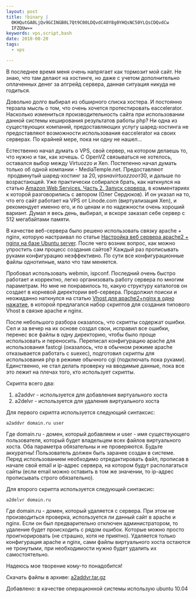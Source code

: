 ```yaml
--- 
layout: post
title: !binary |
  0KHQutGA0LjQv9GCINGB0L7Qt9C00LDQvdC40Y8g0YHQsNC50YLQsCDQvdCw
  IFZQUw==
keywords: vps,script,bash
date: 2010-08-20
tags:
  - vps

---
```

В последнее время меня очень напрягает как тормозит мой сайт. Не знаю, что там делают на хостинге, но даже с учетом дополнительно оплаченных денег за апгрейд сервера, данная ситуация никуда не годиться.

Довольно долго выбирал из обширного списка хостера. И постоянно терзала мысль о том, что очень хочется протестировать eaccelerator. Насколько измениться производительность сайта при использовании данной системы кеширования результатов работы php? Ни одна из существующих компаний, предоставляющих услугу шаред-хостинга не предоставляют возможности использования eaccelerator на своих серверах. По крайней мере, пока ни одну не нашел...

Естественно начал думать о VPS, свой сервер, на котором делаешь то, что нужно и так, как
хочешь. С OpenVZ связываться не хотелось, оставался выбор между Virtuozzo и Xen.
Постепенно начал думать только об одной компании - MediaTemple.net. Предоставляют
 продвинутый шаред-хостинг за 20$, vps на virtuozzo от 30$, и дальше по возрастающей. Уже
практически собирался брать, как наткнулся на статью <a title="Permanent Link To Amazon Web Services. Часть 2. Запуск сервера" rel="nofollow" href="http://theapplegeek.ru/archives/1825">Amazon Web Services. Часть 2. Запуск сервера</a>, в комментариях к которой разговорились с автором (Олег Сердюков). И он указал на то, что его сайт работает на VPS от Linode.com (виртуализация Xen), и рекомендует именно его, и по ценам и по надежности очень хороший вариант. Думал я весь день, выбирал, и вскоре заказал себе сервер с 512 мегабайтами памяти.

В качестве веб-сервера было решено использовать связку apache + nginx, которую настраивал по статье <a href="http://blog.ap.kiev.ua/nastrojka-programm/nastrojka-veb-servera-apache2-nginx-na-baze-ubuntu-server/" rel="nofollow">Настройка веб сервера apache2 + nginx на базе Ubuntu server</a>. После чего возник вопрос, как можно упростить сам процесс создания сайтов? Каждый раз прописывать руками конфигурацию неэффективно. По сути все конфигурационные файлы однотипные, мало что там меняется.

Пробовал использовать webmin, ispconf. Последний очень быстро работает и корректно, легко организовать работу сервера по многим параметрам. Но мне не понравилось то, какую структуру каталогов он создает в корневой директории веб-сервера. Продолжил поиски и неожиданно наткнулся на статью <a href="http://wiki.vdsplanet.ru/Vhost_%D0%B4%D0%BB%D1%8F_apache2%2Bnginx_%D0%B2_%D0%BE%D0%B4%D0%BD%D0%BE_%D0%BD%D0%B0%D0%B6%D0%B0%D1%82%D0%B8%D0%B5" rel="nofollow">Vhost для apache2+nginx в одно нажатие</a>, в которой предлагался набор скриптов для создания типового Vhost в связке apache и nginx.

После небольшого разбора оказалось, что скрипты содержат ошибки. Сел и за вечер на их основе создал свои, исправил все ошибки, перенес все файлы в одну директорию, чтобы было проще использовать и переносить. Переписал конфигурацию apache для использования fastcgi (оказалось, что в обычном режиме apache отказывается работать с suexec), подготовил скрипты для использования php в режиме обычного cgi (подключать пока руками). Единственно, не стал делать проверку на вводимые данные, пока все это лежит на плечах того, кто использует скрипты.

Скрипта всего два:
<ol>
	<li>a2addvr - используется для добавления виртуального хоста</li>
	<li>a2delvr - используется для удаления виртуального хоста</li>
</ol>
Для первого скрипта используется следующий синтаксис:

    a2addvr domain.ru user

Где domain.ru - домен, который добавляем и user - имя существующего пользователя, который будет владельцем всех файлов виртуального хоста. Оба параметра обязательны и не проверяются. Будьте аккуратны! Пользователь должен быть заранее создан в системе. Перед использованием необходимо отредактировать файл, прописав в начале свой email и ip-адрес сервера, на котором будут располагаться сайты (если email можно оставить в том же значении, то ip-адрес прописывать строго обязательно).

Для второго скрипта используется следующий синтаксис:

    a2delvr domain.ru

Где domain.ru - домен, который удаляется с сервера. При этом не производиться проверка, используется ли данный сайт в apache и nginx. Если он был предварительно отключен администратором, то удаление будет происходить с рядом ошибок. Которые можно просто проигнорировать (не страшно, хотя не приятно). Удаляется только конфигурация apache и nginx, сами файлы виртуального хоста остаются не тронутыми, при необходимости нужно будет удалить их самостоятельно.

Надеюсь мое творение кому-то понадобится!

Скачать файлы в архиве: <a href="http://static.juev.ru/2010/08/a2addvr.tar.gz">a2addvr.tar.gz</a>

Добавлено: в качестве операционной системы использую ubuntu 10.04
